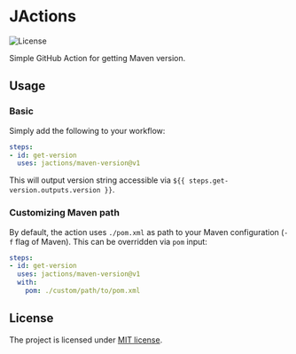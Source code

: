 # JActions

![License](https://img.shields.io/github/license/jactions/maven-version)

Simple GitHub Action for getting Maven version.

## Usage

### Basic

Simply add the following to your workflow:

```yaml
steps:
- id: get-version
  uses: jactions/maven-version@v1
```

This will output version string accessible via `${{ steps.get-version.outputs.version }}`.

### Customizing Maven path

By default, the action uses `./pom.xml` as path to your Maven configuration (`-f` flag of Maven). This can be overridden via `pom` input:

```yaml
steps:
- id: get-version
  uses: jactions/maven-version@v1
  with:
    pom: ./custom/path/to/pom.xml
```

## License

The project is licensed under [MIT license](LICENSE).
